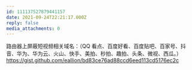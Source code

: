 ```yaml
---
id: 111137527879441157
date: 2021-09-24T22:21:17.000Z
reply: false
media_attachments: 0
---
```


路由器上屏蔽短视频相关域名：（QQ 看点、百度好看、百度贴吧、百家号、抖音、华为、华为云、火山、快手、美拍、秒拍、趣拍、头条、微视、西瓜。）https://gist.github.com/eallion/bd83ce76ad88ccd6eed113cd5176ec2c 

